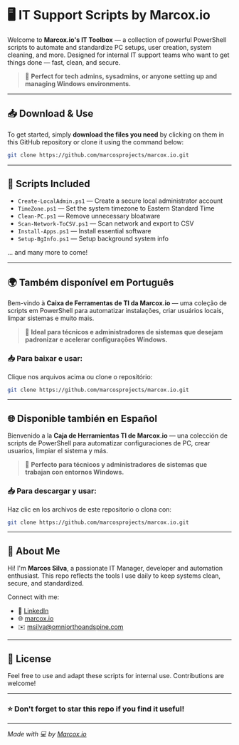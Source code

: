 # 🖥️ IT Support Scripts by Marcox.io

Welcome to **Marcox.io's IT Toolbox** — a collection of powerful PowerShell scripts to automate and standardize PC setups, user creation, system cleaning, and more. Designed for internal IT support teams who want to get things done — fast, clean, and secure.  

> 🔗 **Perfect for tech admins, sysadmins, or anyone setting up and managing Windows environments.**

---

## 📥 Download & Use

To get started, simply **download the files you need** by clicking on them in this GitHub repository or clone it using the command below:

```bash
git clone https://github.com/marcosprojects/marcox.io.git
```

---

## 📂 Scripts Included

- `Create-LocalAdmin.ps1` — Create a secure local administrator account
- `TimeZone.ps1` — Set the system timezone to Eastern Standard Time
- `Clean-PC.ps1` — Remove unnecessary bloatware
- `Scan-Network-ToCSV.ps1` — Scan network and export to CSV
- `Install-Apps.ps1` — Install essential software
- `Setup-BgInfo.ps1` — Setup background system info

... and many more to come!

---

## 🌍 Também disponível em Português

Bem-vindo à **Caixa de Ferramentas de TI da Marcox.io** — uma coleção de scripts em PowerShell para automatizar instalações, criar usuários locais, limpar sistemas e muito mais.

> 🔗 **Ideal para técnicos e administradores de sistemas que desejam padronizar e acelerar configurações Windows.**

### 📥 Para baixar e usar:

Clique nos arquivos acima ou clone o repositório:

```bash
git clone https://github.com/marcosprojects/marcox.io.git
```

---

## 🌐 Disponible también en Español

Bienvenido a la **Caja de Herramientas TI de Marcox.io** — una colección de scripts de PowerShell para automatizar configuraciones de PC, crear usuarios, limpiar el sistema y más.

> 🔗 **Perfecto para técnicos y administradores de sistemas que trabajan con entornos Windows.**

### 📥 Para descargar y usar:

Haz clic en los archivos de este repositorio o clona con:

```bash
git clone https://github.com/marcosprojects/marcox.io.git
```

---

## 🤝 About Me

Hi! I'm **Marcos Silva**, a passionate IT Manager, developer and automation enthusiast. This repo reflects the tools I use daily to keep systems clean, secure, and standardized.

Connect with me:
- 🔗 [LinkedIn](https://www.linkedin.com/in/marcosprojects)
- 🌐 [marcox.io](https://marcox.io)
- ✉️ msilva@omniorthoandspine.com

---

## 📝 License

Feel free to use and adapt these scripts for internal use. Contributions are welcome!

---

### ⭐ Don't forget to star this repo if you find it useful!

---

_Made with 💻 by [Marcox.io](https://github.com/marcosprojects)_